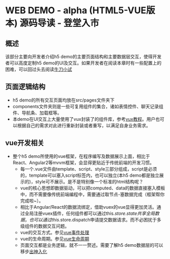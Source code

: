 # WEB DEMO - alpha (HTML5-VUE版本) 源码导读 - 登堂入市
## 概述
该部分主要向开发者介绍h5 demo的主要页面结构和主要数据层交互，使得开发者可以高度定制h5 demo的UI及交互。如果开发者在阅读本章时有一些配置上的困难，可以回过头去阅读[牛刀小试](./h5-demo-guide-1.md)

## 页面逻辑结构
- h5 demo的所有交互页面均放在src/pages文件夹下
- components文件夹则是一些可复用组件的集合，诸如表情控件、聊天记录组件、导航条、加载框等。
- 本demo在UI交互上大量使用了vux封装了的组件库，参考[vux教程](https://vux.li/#/)。用户也可以根据自己的需求对此进行重新封装或者重写，以满足自身业务需求。

## vue开发相关
- 整个h5 demo所使用的vue框架，在程序编写及数据展示上面，相比于React、Angular2等mvvm框架，会显得更贴近于传统前端的开发习惯。
  - 每一个.vue文件由template、script、style三部分组成，script是必须的，template可以塞入script标签内，也可以独立(本h5 demo都是独立展示的)，style可不展示。是不是特别像一个标准的html结构呢？
  - vue的核心思想即数据驱动，可以把computed、data的数据直接塞入模板中，而不需要像传统前端编程中，需要通过取节点-塞数据完成（框架帮你完成啦~）。
  - 相比于Angular/React的数据流绑定，借助vuex的vue显得更加灵活。通过全局注册vuex插件，任何组件都可以通过this.$store.state共享全局数据，也可以通过this.$store.dispatch申请提交数据请求。而不必困扰于多级组件的数据交互问题。
  - vue的交互方式。参见[vue事件处理](https://cn.vuejs.org/v2/guide/events.html)
  - vue的生命周期。参见[vue生命周期](https://cn.vuejs.org/v2/guide/instance.html#生命周期图示)
  - 页面交互都是业务逻辑，就不一一赘述。需要了解h5 demo数据层的可以移步[出神入化](./h5-demo-guide-3.md)